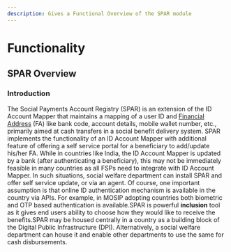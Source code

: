 ```yaml
---
description: Gives a Functional Overview of the SPAR module
---
```


# Functionality

## SPAR Overview

### Introduction <a href="#introduction" id="introduction"></a>

The Social Payments Account Registry (SPAR) is an extension of the ID Account Mapper that maintains a mapping of a user ID and [Financial Address](https://docs.cdpi.dev/technical-notes/digital-payment-networks/financial-address) (FA) like bank code, account details, mobile wallet number, etc., primarily aimed at cash transfers in a social benefit delivery system. SPAR implements the functionality of an ID Account Mapper with additional feature of offering a self service portal for a beneficiary to add/update his/her FA. While in countries like India, the ID Account Mapper is updated by a bank (after authenticating a beneficiary), this may not be immediately feasible in many countries as all FSPs need to integrate with ID Account Mapper. In such situations, social welfare department can install SPAR and offer self service update, or via an agent. Of course, one important assumption is that online ID authentication mechanism is available in the country via APIs. For example, in MOSIP adopting countries both biometric and OTP based authentication is available.SPAR is powerful **inclusion** tool as it gives end users ability to choose how they would like to receive the benefits.SPAR may be housed centrally in a country as a building block of the Digital Public Infrastructure (DPI). Alternatively, a social welfare department can house it and enable other departments to use the same for cash disbursements.
